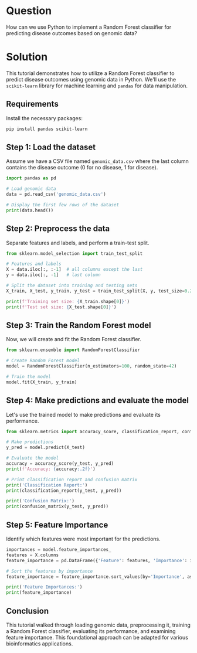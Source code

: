 # Question
How can we use Python to implement a Random Forest classifier for predicting disease outcomes based on genomic data?

# Solution

This tutorial demonstrates how to utilize a Random Forest classifier to predict disease outcomes using genomic data in Python. We'll use the `scikit-learn` library for machine learning and `pandas` for data manipulation.

## Requirements
Install the necessary packages:
```bash
pip install pandas scikit-learn
```

## Step 1: Load the dataset
Assume we have a CSV file named `genomic_data.csv` where the last column contains the disease outcome (0 for no disease, 1 for disease).

```python
import pandas as pd

# Load genomic data
data = pd.read_csv('genomic_data.csv')

# Display the first few rows of the dataset
print(data.head())
```

## Step 2: Preprocess the data
Separate features and labels, and perform a train-test split.

```python
from sklearn.model_selection import train_test_split

# Features and labels
X = data.iloc[:, :-1]  # all columns except the last
y = data.iloc[:, -1]   # last column

# Split the dataset into training and testing sets
X_train, X_test, y_train, y_test = train_test_split(X, y, test_size=0.2, random_state=42)

print(f'Training set size: {X_train.shape[0]}')
print(f'Test set size: {X_test.shape[0]}')
```

## Step 3: Train the Random Forest model
Now, we will create and fit the Random Forest classifier.

```python
from sklearn.ensemble import RandomForestClassifier

# Create Random Forest model
model = RandomForestClassifier(n_estimators=100, random_state=42)

# Train the model
model.fit(X_train, y_train)
```

## Step 4: Make predictions and evaluate the model
Let's use the trained model to make predictions and evaluate its performance.

```python
from sklearn.metrics import accuracy_score, classification_report, confusion_matrix

# Make predictions
y_pred = model.predict(X_test)

# Evaluate the model
accuracy = accuracy_score(y_test, y_pred)
print(f'Accuracy: {accuracy:.2f}')

# Print classification report and confusion matrix
print('Classification Report:')
print(classification_report(y_test, y_pred))

print('Confusion Matrix:')
print(confusion_matrix(y_test, y_pred))
```

## Step 5: Feature Importance
Identify which features were most important for the predictions.

```python
importances = model.feature_importances_
features = X.columns
feature_importance = pd.DataFrame({'Feature': features, 'Importance': importances})

# Sort the features by importance
feature_importance = feature_importance.sort_values(by='Importance', ascending=False)

print('Feature Importances:')
print(feature_importance)
```

## Conclusion
This tutorial walked through loading genomic data, preprocessing it, training a Random Forest classifier, evaluating its performance, and examining feature importance. This foundational approach can be adapted for various bioinformatics applications.